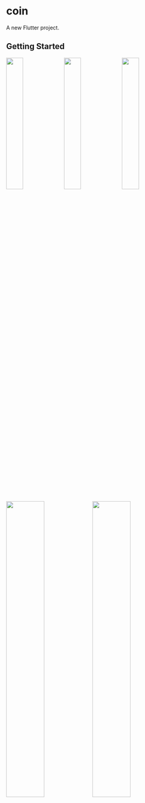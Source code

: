# coin

A new Flutter project.

## Getting Started

<!-- First row (3 screenshots) -->
<p float="left">
  <img src="https://github.com/user-attachments/assets/fa829dda-7fea-429c-83de-ae872bcb1c25" width="30%" />
  <img src="https://github.com/user-attachments/assets/35126a28-3e83-429a-900d-faf6fcfc8ef6" width="30%" />
  <img src="https://github.com/user-attachments/assets/be8c7f3d-11f5-4418-88dc-0ce880a8067d" width="30%" />
</p>

<!-- Second row (2 screenshots) -->
<p float="left">
  <img src="https://github.com/user-attachments/assets/672e6559-f959-4a7c-9f94-efbfac28c934" width="45%" />
  <img src="https://github.com/user-attachments/assets/xxxxxxx" width="45%" />
</p>
